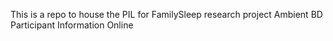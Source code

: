 This is a repo to house the PIL for FamilySleep research project Ambient BD Participant Information Online
